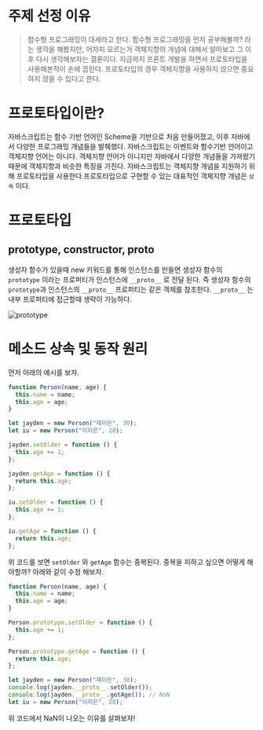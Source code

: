 # 주제 선정 이유

> 함수형 프로그래밍이 대세라고 한다. 함수형 프로그래밍을 먼저 공부해볼까? 라는 생각을 해봤지만, 어차피 모르는거 객체지향의 개념에 대해서 알아보고 그 이후 다시 생각해보자는 결론이다. 지금까지 프론트 개발을 하면서 프로토타입을 사용해본적이 손에 꼽힌다. 프로토타입의 경우 객체지향을 사용하지 않으면 중요하지 않을 수 있다고 한다.

# 프로토타입이란?

자바스크립트는 함수 기반 언어인 Scheme을 기반으로 처음 만들어졌고, 이후 자바에서 다양한 프로그래밍 개념들을 발췌했다. 자바스크립트는 이벤트와 함수기반 언어이고 객체지향 언어는 아니다. 객체지향 언어가 아니지만 자바에서 다양한 개념들을 가져왔기 때문에 객체지향과 비슷한 특징을 가진다. 자바스크립트는 객체지향 개념을 지원하기 위해 프로토타입을 사용한다.프로토타입으로 구현할 수 있는 대표적인 객체지향 개념은 `상속` 이다.

# 프로토타입

## prototype, constructor, **proto**

생성자 함수가 있을때 new 키워드를 통해 인스턴스를 만들면 생성자 함수의 `prototype` 이라는 프로퍼티가 인스턴스에 `__proto__` 로 전달 된다. 즉 생성자 함수의 `prototype`과 인스턴스의 `__proto__` 프로퍼티는 같은 객체를 참조한다. `__proto__` 는 내부 프로퍼티에 접근할때 생략이 가능하다.

![prototype](https://user-images.githubusercontent.com/51406753/84573479-a2438b00-addb-11ea-9e67-7ec1a619563f.jpeg)

# 메소드 상속 및 동작 원리

먼저 아래의 예시를 보자.

```jsx
function Person(name, age) {
  this.name = name;
  this.age = age;
}

let jayden = new Person("제이든", 30);
let iu = new Person("이지은", 28);

jayden.setOlder = function () {
  this.age += 1;
};

jayden.getAge = function () {
  return this.age;
};

iu.setOlder = function () {
  this.age += 1;
};

iu.getAge = function () {
  return this.age;
};
```

위 코드를 보면 `setOlder` 와 `getAge` 함수는 중복된다. 중복을 피하고 싶으면 어떻게 해야할까? 아래와 같이 수정 해보자.

```jsx
function Person(name, age) {
  this.name = name;
  this.age = age;
}

Person.prototype.setOlder = function () {
  this.age += 1;
};

Person.prototype.getAge = function () {
  return this.age;
};

let jayden = new Person("제이든", 30);
console.log(jayden.__proto__.setOlder());
console.log(jayden.__proto__.getAge()); // NaN
let iu = new Person("이지은", 28);
```

위 코드에서 NaN이 나오는 이유를 살펴보자!
